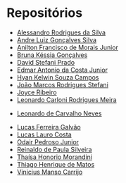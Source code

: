 # Repositórios

* [Alessandro Rodrigues da Silva](https://github.com/alessandrorsilva/unifacef-react-typescript)
* [Andre Luiz Gonçalves Silva](https://github.com/andrebetta123/unifacef-react-typescript)
* [Anilton Francisco de Morais Junior]()
* [Bruna Késsia Gonçalves](https://github.com/brugoncalves/unifacef-react-typescript)
* [David Stefani Prado]()
* [Edmar Antonio da Costa Junior]()
* [Hyan Kelwin Souza Campos](https://github.com/hyankelwin/reactjs-typescript-unifacef)
* [João Marcos Rodrigues Stefani](https://github.com/JoaoStefani/unifacef-react-typescript)
* [Joyce Ribeiro](https://github.com/riberjoy/unifacef-react-typescript/tree/master)
* [Leonardo Carloni Rodrigues Meira]()
- [Leonardo de Carvalho Neves](https://github.com/neves-c-leonardo/projeto-react-unifacef)
* [Lucas Ferreira Galvão]()
* [Lucas Lauro Costa](https://github.com/LucasLauro96/react-facef)
* [Odair Pedroso Junior](https://github.com/odair-pedroso/react-unifacef)
* [Reinaldo de Paula Silveira](https://github.com/rpsilveira/projeto-react-unifacef)
* [Thaísa Honorio Morandini](https://github.com/thaisamorandini89/unifacefreactapp)
* [Thiago Henrique de Matos](https://github.com/ThiagoHMatos)
* [Vinicius Manso Carrijo](https://github.com/ViniciusCarrijo/react-facef)
